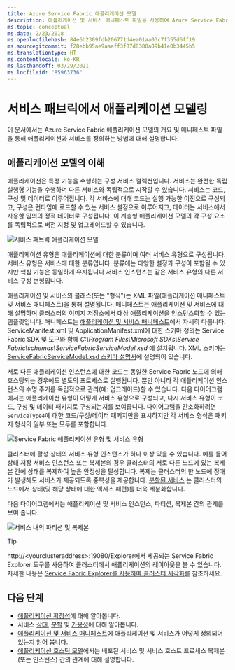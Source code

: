 ```yaml
---
title: Azure Service Fabric 애플리케이션 모델
description: 애플리케이션 및 서비스 매니페스트 파일을 사용하여 Azure Service Fabric에서 애플리케이션 및 서비스를 모델링하고 설명하는 방법입니다.
ms.topic: conceptual
ms.date: 2/23/2018
ms.openlocfilehash: 84e6b2309fdb206771d4ea01aa03c7f355d6ff19
ms.sourcegitcommit: f28ebb95ae9aaaff3f87d8388a09b41e0b3445b5
ms.translationtype: HT
ms.contentlocale: ko-KR
ms.lasthandoff: 03/29/2021
ms.locfileid: "85963736"
---
```

# <a name="model-an-application-in-service-fabric"></a>서비스 패브릭에서 애플리케이션 모델링
이 문서에서는 Azure Service Fabric 애플리케이션 모델의 개요 및 매니페스트 파일을 통해 애플리케이션과 서비스를 정의하는 방법에 대해 설명합니다.

## <a name="understand-the-application-model"></a>애플리케이션 모델의 이해
애플리케이션은 특정 기능을 수행하는 구성 서비스 컬렉션입니다. 서비스는 완전한 독립 실행형 기능을 수행하며 다른 서비스와 독립적으로 시작할 수 있습니다.  서비스는 코드, 구성 및 데이터로 이루어집니다. 각 서비스에 대해 코드는 실행 가능한 이진으로 구성되고, 구성은 런타임에 로드할 수 있는 서비스 설정으로 이루어지고, 데이터는 서비스에서 사용할 임의의 정적 데이터로 구성됩니다. 이 계층형 애플리케이션 모델의 각 구성 요소를 독립적으로 버전 지정 및 업그레이드할 수 있습니다.

![서비스 패브릭 애플리케이션 모델][appmodel-diagram]

애플리케이션 유형은 애플리케이션에 대한 분류이며 여러 서비스 유형으로 구성됩니다. 서비스 유형은 서비스에 대한 분류입니다. 분류에는 다양한 설정과 구성이 포함될 수 있지만 핵심 기능은 동일하게 유지됩니다 서비스 인스턴스는 같은 서비스 유형의 다른 서비스 구성 변형입니다.  

애플리케이션 및 서비스의 클래스(또는 "형식")는 XML 파일(애플리케이션 매니페스트 및 서비스 매니페스트)을 통해 설명됩니다.  매니페스트는 애플리케이션 및 서비스에 대해 설명하며 클러스터의 이미지 저장소에서 대상 애플리케이션을 인스턴스화할 수 있는 템플릿입니다.  매니페스트는 [애플리케이션 및 서비스 매니페스트](service-fabric-application-and-service-manifests.md)에서 자세히 다룹니다. ServiceManifest.xml 및 ApplicationManifest.xml에 대한 스키마 정의는 Service Fabric SDK 및 도구와 함께 *C:\Program Files\Microsoft SDKs\Service Fabric\schemas\ServiceFabricServiceModel.xsd* 에 설치됩니다. XML 스키마는 [ServiceFabricServiceModel.xsd 스키마 설명서](service-fabric-service-model-schema.md)에 설명되어 있습니다.

서로 다른 애플리케이션 인스턴스에 대한 코드는 동일한 Service Fabric 노드에 의해 호스팅되는 경우에도 별도의 프로세스로 실행됩니다. 뿐만 아니라 각 애플리케이션 인스턴스의 수명 주기를 독립적으로 관리(예: 업그레이드)할 수 있습니다. 다음 다이어그램에서는 애플리케이션 유형이 어떻게 서비스 유형으로 구성되고, 다시 서비스 유형이 코드, 구성 및 데이터 패키지로 구성되는지를 보여줍니다. 다이어그램을 간소화하려면 `ServiceType4`에 대한 코드/구성/데이터 패키지만을 표시하지만 각 서비스 형식은 패키지 형식의 일부 또는 모두를 포함합니다.

![Service Fabric 애플리케이션 유형 및 서비스 유형][cluster-imagestore-apptypes]

클러스터에 활성 상태의 서비스 유형 인스턴스가 하나 이상 있을 수 있습니다. 예를 들어 상태 저장 서비스 인스턴스 또는 복제본의 경우 클러스터의 서로 다른 노드에 있는 복제본 간에 상태를 복제하여 높은 안정성을 달성합니다. 복제는 클러스터의 한 노드에 장애가 발생해도 서비스가 제공되도록 중복성을 제공합니다. [분할된 서비스](service-fabric-concepts-partitioning.md) 는 클러스터의 노드에서 상태(및 해당 상태에 대한 액세스 패턴)를 더욱 세분화합니다.

다음 다이어그램에서는 애플리케이션 및 서비스 인스턴스, 파티션, 복제본 간의 관계를 보여 줍니다.

![서비스 내의 파티션 및 복제본][cluster-application-instances]

> [!TIP]
> http://&lt;yourclusteraddress&gt;:19080/Explorer에서 제공되는 Service Fabric Explorer 도구를 사용하여 클러스터에서 애플리케이션의 레이아웃을 볼 수 있습니다. 자세한 내용은 [Service Fabric Explorer를 사용하여 클러스터 시각화](service-fabric-visualizing-your-cluster.md)를 참조하세요.
> 
> 


## <a name="next-steps"></a>다음 단계
- [애플리케이션 확장성](service-fabric-concepts-scalability.md)에 대해 알아봅니다.
- 서비스 [상태](service-fabric-concepts-state.md), [분할](service-fabric-concepts-partitioning.md) 및 [가용성](service-fabric-availability-services.md)에 대해 알아봅니다.
- [애플리케이션 및 서비스 매니페스트](service-fabric-application-and-service-manifests.md)에 애플리케이션 및 서비스가 어떻게 정의되어 있는지 읽어 봅니다.
- [애플리케이션 호스팅 모델](service-fabric-hosting-model.md)에서는 배포된 서비스 및 서비스 호스트 프로세스 복제본(또는 인스턴스) 간의 관계에 대해 설명합니다.

<!--Image references-->
[appmodel-diagram]: ./media/service-fabric-application-model/application-model.png
[cluster-imagestore-apptypes]: ./media/service-fabric-application-model/cluster-imagestore-apptypes.png
[cluster-application-instances]: media/service-fabric-application-model/cluster-application-instances.png


